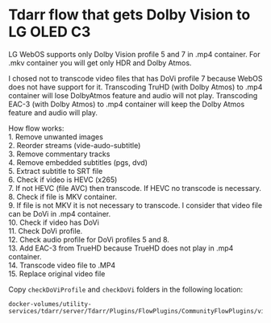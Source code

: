 # Tdarr flow that gets Dolby Vision to LG OLED C3
<p align="left">
  LG WebOS supports only Dolby Vision profile 5 and 7 in .mp4 container. For .mkv container you will get only HDR and Dolby Atmos. 
</p>
<p align="left">
  I chosed not to transcode video files that has DoVi profile 7 because WebOS does not have support for it. Transcoding TruHD (with Dolby Atmos) to .mp4 container will lose DolbyAtmos feature and audio will not play. Transcoding EAC-3 (with Dolby Atmos) to .mp4 container will keep the Dolby Atmos feature and audio will play.
</p>
<p align="left">
  How flow works: </br>
  1. Remove unwanted images</br>
  2. Reorder streams (vide-audo-subtitle)</br>
  3. Remove commentary tracks</br>
  4. Remove embedded subtitles (pgs, dvd)</br>
  5. Extract subtitle to SRT file</br>
  6. Check if video is HEVC (x265)</br>
  7. If not HEVC (file AVC) then transcode. If HEVC no transcode is necessary.</br>
  8. Check if file is MKV container.</br>
  9. If file is not MKV it is not necessary to transcode. I consider that video file can be DoVi in .mp4 container.</br>
  10. Check if video has DoVi</br>
  11. Check DoVi profile.</br>
  12. Check audio profile for DoVi profiles 5 and 8.</br>
  13. Add EAC-3 from TrueHD because TrueHD does not play in .mp4 container. </br>
  14. Transcode video file to .MP4</br>
  15. Replace original video file
</p>

<p align="left">
  Copy <code>checkDoViProfile</code> and <code>checkDoVi</code> folders in the following location:
  
    docker-volumes/utility-services/tdarr/server/Tdarr/Plugins/FlowPlugins/CommunityFlowPlugins/video/
</p>
